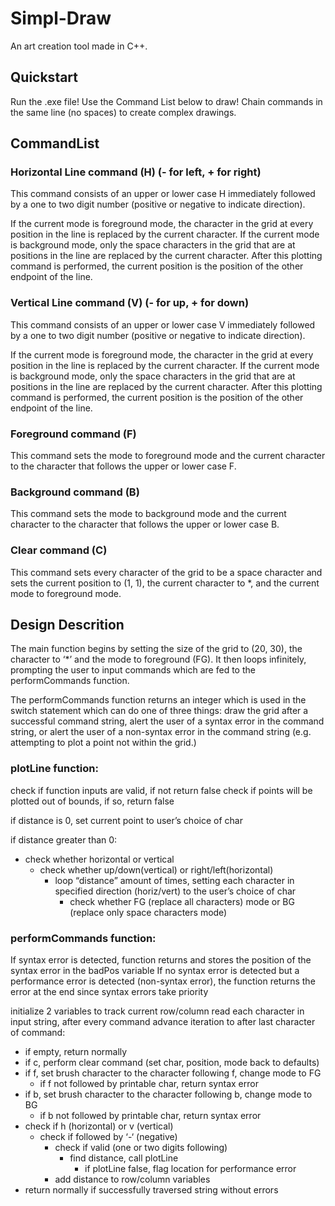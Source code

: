 # Simpl-Draw
An art creation tool made in C++.

## Quickstart
Run the .exe file! Use the Command List below to draw! Chain commands in the same line (no spaces) to create complex drawings.

## CommandList

### Horizontal Line command (H) (- for left, + for right)
This command consists of an upper or lower case H immediately followed by a one to two digit number (positive or negative to indicate direction).

If the current mode is foreground mode, the character in the grid at every position in the line is replaced by the current character. If the current mode is background mode, only the space characters in the grid that are at positions in the line are replaced by the current character. After this plotting command is performed, the current position is the position of the other endpoint of the line.

### Vertical Line command (V) (- for up, + for down)
This command consists of an upper or lower case V immediately followed by a one to two digit number (positive or negative to indicate direction).

If the current mode is foreground mode, the character in the grid at every position in the line is replaced by the current character. If the current mode is background mode, only the space characters in the grid that are at positions in the line are replaced by the current character. After this plotting command is performed, the current position is the position of the other endpoint of the line.

### Foreground command (F)
This command sets the mode to foreground mode and the current character to the character that follows the upper or lower case F.

### Background command (B)
This command sets the mode to background mode and the current character to the character that follows the upper or lower case B.

### Clear command (C)
This command sets every character of the grid to be a space character and sets the current position to (1, 1), the current character to \*, and the current mode to foreground mode.

## Design Descrition

The main function begins by setting the size of the grid to (20, 30), the character to ‘*’ and the mode to foreground (FG). It then loops infinitely, prompting the user to input commands which are fed to the performCommands function. 

The performCommands function returns an integer which is used in the switch statement which can do one of three things: draw the grid after a successful command string, alert the user of a syntax error in the command string, or alert the user of a non-syntax error in the command string (e.g. attempting to plot a point not within the grid.)


### plotLine function:

check if function inputs are valid, if not return false
check if points will be plotted out of bounds, if so, return false

if distance is 0, set current point to user’s choice of char

if distance greater than 0:
- check whether horizontal or vertical
	- check whether up/down(vertical) or right/left(horizontal)
		- loop “distance” amount of times, setting each character in specified direction (horiz/vert) to the user’s choice of char
			- check whether FG (replace all characters) mode or BG (replace only space characters mode)

### performCommands function:

If syntax error is detected, function returns and stores the position of the syntax error in the badPos variable
If no syntax error is detected but a performance error is detected (non-syntax error), the function returns the error at the end since syntax errors take priority

initialize 2 variables to track current row/column
read each character in input string, after every command advance iteration to after last character of command:
- if empty, return normally
- if c, perform clear command (set char, position, mode back to defaults)
- if f, set brush character to the character following f, change mode to FG
	- if f not followed by printable char, return syntax error
- if b, set brush character to the character following b, change mode to BG
	- if b not followed by printable char, return syntax error
- check if h (horizontal) or v (vertical)
	- check if followed by ‘-‘ (negative)
		- check if valid (one or two digits following)
			- find distance, call plotLine
				- if plotLine false, flag location for performance error
		- add distance to row/column variables
- return normally if successfully traversed string without errors

